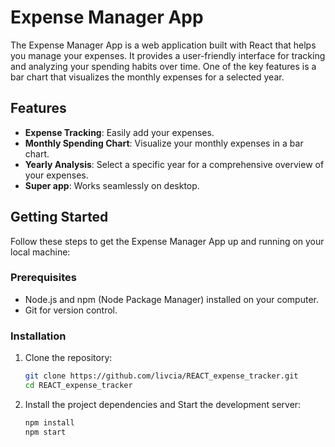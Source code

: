 # Expense Manager App

The Expense Manager App is a web application built with React that helps you manage your expenses. It provides a user-friendly interface for tracking and analyzing your spending habits over time. One of the key features is a bar chart that visualizes the monthly expenses for a selected year.

## Features

- **Expense Tracking**: Easily add your expenses.
- **Monthly Spending Chart**: Visualize your monthly expenses in a bar chart.
- **Yearly Analysis**: Select a specific year for a comprehensive overview of your expenses.
- **Super app**: Works seamlessly on desktop.

## Getting Started

Follow these steps to get the Expense Manager App up and running on your local machine:

### Prerequisites

- Node.js and npm (Node Package Manager) installed on your computer.
- Git for version control.

### Installation

1. Clone the repository:

   ```bash
   git clone https://github.com/livcia/REACT_expense_tracker.git
   cd REACT_expense_tracker

2. Install the project dependencies and Start the development server:

   ```bash
   npm install
   npm start
   ```

